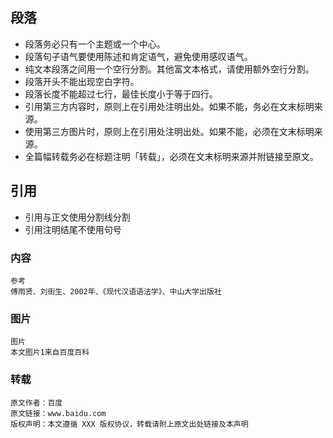 ## 段落

- 段落务必只有一个主题或一个中心。
- 段落句子语气要使用陈述和肯定语气，避免使用感叹语气。
- 纯文本段落之间用一个空行分割。其他富文本格式，请使用额外空行分割。
- 段落开头不能出现空白字符。
- 段落长度不能超过七行，最佳长度小于等于四行。
- 引用第三方内容时，原则上在引用处注明出处。如果不能，务必在文末标明来源。
- 使用第三方图片时，原则上在引用处注明出处。如果不能，必须在文末标明来源。
- 全篇幅转载务必在标题注明「转载」，必须在文末标明来源并附链接至原文。

## 引用

- 引用与正文使用分割线分割
- 引用注明结尾不使用句号

### 内容

```
参考
傅雨贤、刘街生、2002年、《现代汉语语法学》、中山大学出版社
```

### 图片

```
图片
本文图片1来自百度百科
```

### 转载

```
原文作者：百度
原文链接：www.baidu.com
版权声明：本文遵循 XXX 版权协议，转载请附上原文出处链接及本声明
```

